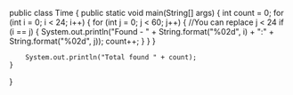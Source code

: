 public class Time {
	public static void main(String[] args) {
		int count = 0;
		for (int i = 0; i < 24; i++) {
			for (int j = 0; j < 60; j++) { //You can replace j < 24
				if (i == j) {
					System.out.println("Found - " + String.format("%02d", i) + ":" + String.format("%02d", j));
					count++;
				}
			}
		}

		System.out.println("Total found " + count);
	}
}
